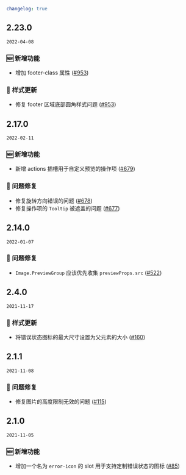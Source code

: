 ```yaml
changelog: true
```

## 2.23.0

`2022-04-08`

### 🆕 新增功能

- 增加 footer-class  属性 ([#953](https://github.com/mb-design/mb-design-vue/pull/953))

### 💅 样式更新

- 修复 footer 区域底部圆角样式问题 ([#953](https://github.com/mb-design/mb-design-vue/pull/953))


## 2.17.0

`2022-02-11`

### 🆕 新增功能

- 新增 actions 插槽用于自定义预览的操作项 ([#679](https://github.com/mb-design/mb-design-vue/pull/679))

### 🐛 问题修复

- 修复旋转方向错误的问题 ([#678](https://github.com/mb-design/mb-design-vue/pull/678))
- 修复操作项的 `Tooltip` 被遮盖的问题 ([#677](https://github.com/mb-design/mb-design-vue/pull/677))


## 2.14.0

`2022-01-07`

### 🐛 问题修复

- `Image.PreviewGroup` 应该优先收集 `previewProps.src` ([#522](https://github.com/mb-design/mb-design-vue/pull/522))


## 2.4.0

`2021-11-17`

### 💅 样式更新

- 将错误状态图标的最大尺寸设置为父元素的大小 ([#160](https://github.com/mb-design/mb-design-vue/pull/160))


## 2.1.1

`2021-11-08`

### 🐛 问题修复

- 修复图片的高度限制无效的问题 ([#115](https://github.com/mb-design/mb-design-vue/pull/115))


## 2.1.0

`2021-11-05`

### 🆕 新增功能

- 增加一个名为 `error-icon` 的 slot 用于支持定制错误状态的图标 ([#85](https://github.com/mb-design/mb-design-vue/pull/85))

